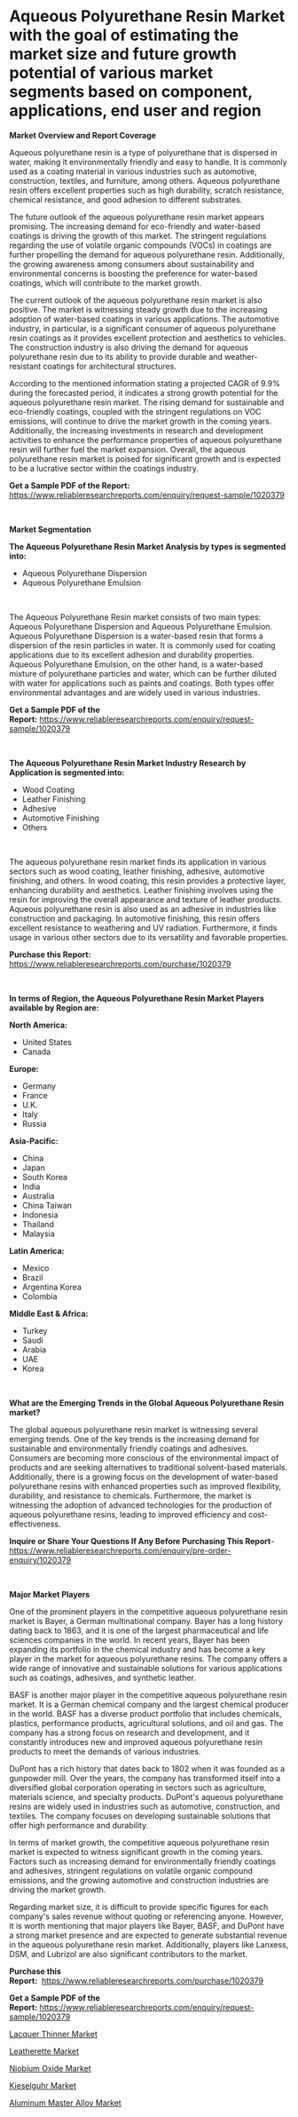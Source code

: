 <p><h1>Aqueous Polyurethane Resin Market with the goal of estimating the market size and future growth potential of various market segments based on component, applications, end user and region</h1></p><p><strong>Market Overview and Report Coverage</strong></p>
<p><p>Aqueous polyurethane resin is a type of polyurethane that is dispersed in water, making it environmentally friendly and easy to handle. It is commonly used as a coating material in various industries such as automotive, construction, textiles, and furniture, among others. Aqueous polyurethane resin offers excellent properties such as high durability, scratch resistance, chemical resistance, and good adhesion to different substrates.</p><p>The future outlook of the aqueous polyurethane resin market appears promising. The increasing demand for eco-friendly and water-based coatings is driving the growth of this market. The stringent regulations regarding the use of volatile organic compounds (VOCs) in coatings are further propelling the demand for aqueous polyurethane resin. Additionally, the growing awareness among consumers about sustainability and environmental concerns is boosting the preference for water-based coatings, which will contribute to the market growth.</p><p>The current outlook of the aqueous polyurethane resin market is also positive. The market is witnessing steady growth due to the increasing adoption of water-based coatings in various applications. The automotive industry, in particular, is a significant consumer of aqueous polyurethane resin coatings as it provides excellent protection and aesthetics to vehicles. The construction industry is also driving the demand for aqueous polyurethane resin due to its ability to provide durable and weather-resistant coatings for architectural structures.</p><p>According to the mentioned information stating a projected CAGR of 9.9% during the forecasted period, it indicates a strong growth potential for the aqueous polyurethane resin market. The rising demand for sustainable and eco-friendly coatings, coupled with the stringent regulations on VOC emissions, will continue to drive the market growth in the coming years. Additionally, the increasing investments in research and development activities to enhance the performance properties of aqueous polyurethane resin will further fuel the market expansion. Overall, the aqueous polyurethane resin market is poised for significant growth and is expected to be a lucrative sector within the coatings industry.</p></p>
<p><strong>Get a Sample PDF of the Report:</strong> <a href="https://www.reliableresearchreports.com/enquiry/request-sample/1020379">https://www.reliableresearchreports.com/enquiry/request-sample/1020379</a></p>
<p>&nbsp;</p>
<p><strong>Market Segmentation</strong></p>
<p><strong>The Aqueous Polyurethane Resin Market Analysis by types is segmented into:</strong></p>
<p><ul><li>Aqueous Polyurethane Dispersion</li><li>Aqueous Polyurethane Emulsion</li></ul></p>
<p>&nbsp;</p>
<p><p>The Aqueous Polyurethane Resin market consists of two main types: Aqueous Polyurethane Dispersion and Aqueous Polyurethane Emulsion. Aqueous Polyurethane Dispersion is a water-based resin that forms a dispersion of the resin particles in water. It is commonly used for coating applications due to its excellent adhesion and durability properties. Aqueous Polyurethane Emulsion, on the other hand, is a water-based mixture of polyurethane particles and water, which can be further diluted with water for applications such as paints and coatings. Both types offer environmental advantages and are widely used in various industries.</p></p>
<p><strong>Get a Sample PDF of the Report:</strong>&nbsp;<a href="https://www.reliableresearchreports.com/enquiry/request-sample/1020379">https://www.reliableresearchreports.com/enquiry/request-sample/1020379</a></p>
<p>&nbsp;</p>
<p><strong>The Aqueous Polyurethane Resin Market Industry Research by Application is segmented into:</strong></p>
<p><ul><li>Wood Coating</li><li>Leather Finishing</li><li>Adhesive</li><li>Automotive Finishing</li><li>Others</li></ul></p>
<p>&nbsp;</p>
<p><p>The aqueous polyurethane resin market finds its application in various sectors such as wood coating, leather finishing, adhesive, automotive finishing, and others. In wood coating, this resin provides a protective layer, enhancing durability and aesthetics. Leather finishing involves using the resin for improving the overall appearance and texture of leather products. Aqueous polyurethane resin is also used as an adhesive in industries like construction and packaging. In automotive finishing, this resin offers excellent resistance to weathering and UV radiation. Furthermore, it finds usage in various other sectors due to its versatility and favorable properties.</p></p>
<p><strong>Purchase this Report:</strong>&nbsp; <a href="https://www.reliableresearchreports.com/purchase/1020379">https://www.reliableresearchreports.com/purchase/1020379</a></p>
<p>&nbsp;</p>
<p><strong>In terms of Region, the Aqueous Polyurethane Resin Market Players available by Region are:</strong></p>
<p>
    <p> <strong> North America: </strong>
        <ul>
            <li>United States</li>
            <li>Canada</li>
        </ul>
        </p> 
    <p> <strong> Europe: </strong>
        <ul>
            <li>Germany</li>
            <li>France</li>
            <li>U.K.</li>
            <li>Italy</li>
            <li>Russia</li>
        </ul>
        </p> 
    <p> <strong> Asia-Pacific: </strong>
        <ul>
            <li>China</li>
            <li>Japan</li>
            <li>South Korea</li>
            <li>India</li>
            <li>Australia</li>
            <li>China Taiwan</li>
            <li>Indonesia</li>
            <li>Thailand</li>
            <li>Malaysia</li>
        </ul>
        </p> 
    <p> <strong> Latin America: </strong>
        <ul>
            <li>Mexico</li>
            <li>Brazil</li>
            <li>Argentina Korea</li>
            <li>Colombia</li>
        </ul>
        </p> 
    <p> <strong> Middle East & Africa: </strong>
        <ul>
            <li>Turkey</li>
            <li>Saudi</li>
            <li>Arabia</li>
            <li>UAE</li>
            <li>Korea</li>
        </ul>
    </p>
    </p>
<p>&nbsp;</p>
<p><strong>What are the Emerging Trends in the Global Aqueous Polyurethane Resin market?</strong></p>
<p><p>The global aqueous polyurethane resin market is witnessing several emerging trends. One of the key trends is the increasing demand for sustainable and environmentally friendly coatings and adhesives. Consumers are becoming more conscious of the environmental impact of products and are seeking alternatives to traditional solvent-based materials. Additionally, there is a growing focus on the development of water-based polyurethane resins with enhanced properties such as improved flexibility, durability, and resistance to chemicals. Furthermore, the market is witnessing the adoption of advanced technologies for the production of aqueous polyurethane resins, leading to improved efficiency and cost-effectiveness.</p></p>
<p><strong>Inquire or Share Your Questions If Any Before Purchasing This Report</strong>- <a href="https://www.reliableresearchreports.com/enquiry/pre-order-enquiry/1020379">https://www.reliableresearchreports.com/enquiry/pre-order-enquiry/1020379</a></p>
<p>&nbsp;</p>
<p><strong>Major Market Players</strong></p>
<p><p>One of the prominent players in the competitive aqueous polyurethane resin market is Bayer, a German multinational company. Bayer has a long history dating back to 1863, and it is one of the largest pharmaceutical and life sciences companies in the world. In recent years, Bayer has been expanding its portfolio in the chemical industry and has become a key player in the market for aqueous polyurethane resins. The company offers a wide range of innovative and sustainable solutions for various applications such as coatings, adhesives, and synthetic leather. </p><p>BASF is another major player in the competitive aqueous polyurethane resin market. It is a German chemical company and the largest chemical producer in the world. BASF has a diverse product portfolio that includes chemicals, plastics, performance products, agricultural solutions, and oil and gas. The company has a strong focus on research and development, and it constantly introduces new and improved aqueous polyurethane resin products to meet the demands of various industries.</p><p>DuPont has a rich history that dates back to 1802 when it was founded as a gunpowder mill. Over the years, the company has transformed itself into a diversified global corporation operating in sectors such as agriculture, materials science, and specialty products. DuPont's aqueous polyurethane resins are widely used in industries such as automotive, construction, and textiles. The company focuses on developing sustainable solutions that offer high performance and durability.</p><p>In terms of market growth, the competitive aqueous polyurethane resin market is expected to witness significant growth in the coming years. Factors such as increasing demand for environmentally friendly coatings and adhesives, stringent regulations on volatile organic compound emissions, and the growing automotive and construction industries are driving the market growth.</p><p>Regarding market size, it is difficult to provide specific figures for each company's sales revenue without quoting or referencing anyone. However, it is worth mentioning that major players like Bayer, BASF, and DuPont have a strong market presence and are expected to generate substantial revenue in the aqueous polyurethane resin market. Additionally, players like Lanxess, DSM, and Lubrizol are also significant contributors to the market.</p></p>
<p><strong>Purchase this Report:</strong>&nbsp;&nbsp;<a href="https://www.reliableresearchreports.com/purchase/1020379">https://www.reliableresearchreports.com/purchase/1020379</a></p>
<p></p>
<p><strong>Get a Sample PDF of the Report:</strong>&nbsp;<a href="https://www.reliableresearchreports.com/enquiry/request-sample/1020379">https://www.reliableresearchreports.com/enquiry/request-sample/1020379</a></p>
<p><p><a href="https://github.com/tamvrosiya/Market-Research-Report-List-1/blob/main/lacquer-thinner-market.md">Lacquer Thinner Market</a></p><p><a href="https://github.com/aashishrp02/Market-Research-Report-List-1/blob/main/leatherette-market.md">Leatherette Market</a></p><p><a href="https://github.com/aasishrp01/Market-Research-Report-List-1/blob/main/niobium-oxide-market.md">Niobium Oxide Market</a></p><p><a href="https://github.com/dringals/Market-Research-Report-List-1/blob/main/kieselguhr-market.md">Kieselguhr Market</a></p><p><a href="https://github.com/Paul14Anderson63/Market-Research-Report-List-1/blob/main/aluminum-master-alloy-market.md">Aluminum Master Alloy Market</a></p></p>